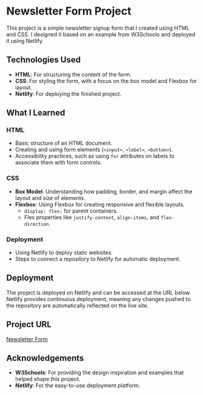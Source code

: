 # Newsletter Form Project

This project is a simple newsletter signup form that I created using HTML and CSS. I designed it based on an example from W3Schools and deployed it using Netlify.

## Technologies Used

- **HTML**: For structuring the content of the form.
- **CSS**: For styling the form, with a focus on the box model and Flexbox for layout.
- **Netlify**: For deploying the finished project.

## What I Learned

### HTML

- Basic structure of an HTML document.
- Creating and using form elements (`<input>`, `<label>`, `<button>`).
- Accessibility practices, such as using `for` attributes on labels to associate them with form controls.

### CSS

- **Box Model**: Understanding how padding, border, and margin affect the layout and size of elements.
- **Flexbox**: Using Flexbox for creating responsive and flexible layouts.
  - `display: flex;` for parent containers.
  - Flex properties like `justify-content`, `align-items`, and `flex-direction`.

### Deployment

- Using Netlify to deploy static websites.
- Steps to connect a repository to Netlify for automatic deployment.

## Deployment

The project is deployed on Netlify and can be accessed at the URL below. Netlify provides continuous deployment, meaning any changes pushed to the repository are automatically reflected on the live site.

## Project URL

[Newsletter Form](https://serene-cajeta-d43599.netlify.app/)

## Acknowledgements

- **W3Schools**: For providing the design inspiration and examples that helped shape this project.
- **Netlify**: For the easy-to-use deployment platform.